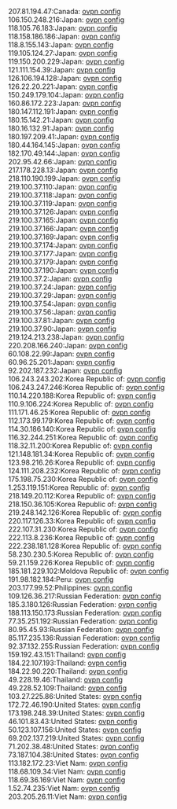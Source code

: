 207.81.194.47:Canada: [ovpn config](vpn/207_81_194_47.ovpn)  
106.150.248.216:Japan: [ovpn config](vpn/106_150_248_216.ovpn)  
118.105.76.183:Japan: [ovpn config](vpn/118_105_76_183.ovpn)  
118.158.186.186:Japan: [ovpn config](vpn/118_158_186_186.ovpn)  
118.8.155.143:Japan: [ovpn config](vpn/118_8_155_143.ovpn)  
119.105.124.27:Japan: [ovpn config](vpn/119_105_124_27.ovpn)  
119.150.200.229:Japan: [ovpn config](vpn/119_150_200_229.ovpn)  
121.111.154.39:Japan: [ovpn config](vpn/121_111_154_39.ovpn)  
126.106.194.128:Japan: [ovpn config](vpn/126_106_194_128.ovpn)  
126.22.20.221:Japan: [ovpn config](vpn/126_22_20_221.ovpn)  
150.249.179.104:Japan: [ovpn config](vpn/150_249_179_104.ovpn)  
160.86.172.223:Japan: [ovpn config](vpn/160_86_172_223.ovpn)  
180.147.112.191:Japan: [ovpn config](vpn/180_147_112_191.ovpn)  
180.15.142.21:Japan: [ovpn config](vpn/180_15_142_21.ovpn)  
180.16.132.91:Japan: [ovpn config](vpn/180_16_132_91.ovpn)  
180.197.209.41:Japan: [ovpn config](vpn/180_197_209_41.ovpn)  
180.44.164.145:Japan: [ovpn config](vpn/180_44_164_145.ovpn)  
182.170.49.144:Japan: [ovpn config](vpn/182_170_49_144.ovpn)  
202.95.42.66:Japan: [ovpn config](vpn/202_95_42_66.ovpn)  
217.178.228.13:Japan: [ovpn config](vpn/217_178_228_13.ovpn)  
218.110.190.199:Japan: [ovpn config](vpn/218_110_190_199.ovpn)  
219.100.37.110:Japan: [ovpn config](vpn/219_100_37_110.ovpn)  
219.100.37.118:Japan: [ovpn config](vpn/219_100_37_118.ovpn)  
219.100.37.119:Japan: [ovpn config](vpn/219_100_37_119.ovpn)  
219.100.37.126:Japan: [ovpn config](vpn/219_100_37_126.ovpn)  
219.100.37.165:Japan: [ovpn config](vpn/219_100_37_165.ovpn)  
219.100.37.166:Japan: [ovpn config](vpn/219_100_37_166.ovpn)  
219.100.37.169:Japan: [ovpn config](vpn/219_100_37_169.ovpn)  
219.100.37.174:Japan: [ovpn config](vpn/219_100_37_174.ovpn)  
219.100.37.177:Japan: [ovpn config](vpn/219_100_37_177.ovpn)  
219.100.37.179:Japan: [ovpn config](vpn/219_100_37_179.ovpn)  
219.100.37.190:Japan: [ovpn config](vpn/219_100_37_190.ovpn)  
219.100.37.2:Japan: [ovpn config](vpn/219_100_37_2.ovpn)  
219.100.37.24:Japan: [ovpn config](vpn/219_100_37_24.ovpn)  
219.100.37.29:Japan: [ovpn config](vpn/219_100_37_29.ovpn)  
219.100.37.54:Japan: [ovpn config](vpn/219_100_37_54.ovpn)  
219.100.37.56:Japan: [ovpn config](vpn/219_100_37_56.ovpn)  
219.100.37.81:Japan: [ovpn config](vpn/219_100_37_81.ovpn)  
219.100.37.90:Japan: [ovpn config](vpn/219_100_37_90.ovpn)  
219.124.213.238:Japan: [ovpn config](vpn/219_124_213_238.ovpn)  
220.208.166.240:Japan: [ovpn config](vpn/220_208_166_240.ovpn)  
60.108.22.99:Japan: [ovpn config](vpn/60_108_22_99.ovpn)  
60.96.25.201:Japan: [ovpn config](vpn/60_96_25_201.ovpn)  
92.202.187.232:Japan: [ovpn config](vpn/92_202_187_232.ovpn)  
106.243.243.202:Korea Republic of: [ovpn config](vpn/106_243_243_202.ovpn)  
106.243.247.246:Korea Republic of: [ovpn config](vpn/106_243_247_246.ovpn)  
110.14.220.188:Korea Republic of: [ovpn config](vpn/110_14_220_188.ovpn)  
110.9.106.224:Korea Republic of: [ovpn config](vpn/110_9_106_224.ovpn)  
111.171.46.25:Korea Republic of: [ovpn config](vpn/111_171_46_25.ovpn)  
112.173.99.179:Korea Republic of: [ovpn config](vpn/112_173_99_179.ovpn)  
114.30.186.140:Korea Republic of: [ovpn config](vpn/114_30_186_140.ovpn)  
116.32.244.251:Korea Republic of: [ovpn config](vpn/116_32_244_251.ovpn)  
118.32.11.200:Korea Republic of: [ovpn config](vpn/118_32_11_200.ovpn)  
121.148.181.34:Korea Republic of: [ovpn config](vpn/121_148_181_34.ovpn)  
123.98.216.26:Korea Republic of: [ovpn config](vpn/123_98_216_26.ovpn)  
124.111.208.232:Korea Republic of: [ovpn config](vpn/124_111_208_232.ovpn)  
175.198.75.230:Korea Republic of: [ovpn config](vpn/175_198_75_230.ovpn)  
1.253.119.151:Korea Republic of: [ovpn config](vpn/1_253_119_151.ovpn)  
218.149.20.112:Korea Republic of: [ovpn config](vpn/218_149_20_112.ovpn)  
218.150.36.105:Korea Republic of: [ovpn config](vpn/218_150_36_105.ovpn)  
219.248.142.126:Korea Republic of: [ovpn config](vpn/219_248_142_126.ovpn)  
220.117.126.33:Korea Republic of: [ovpn config](vpn/220_117_126_33.ovpn)  
222.107.31.230:Korea Republic of: [ovpn config](vpn/222_107_31_230.ovpn)  
222.113.8.236:Korea Republic of: [ovpn config](vpn/222_113_8_236.ovpn)  
222.238.181.128:Korea Republic of: [ovpn config](vpn/222_238_181_128.ovpn)  
58.230.230.5:Korea Republic of: [ovpn config](vpn/58_230_230_5.ovpn)  
59.21.159.226:Korea Republic of: [ovpn config](vpn/59_21_159_226.ovpn)  
185.181.229.102:Moldova Republic of: [ovpn config](vpn/185_181_229_102.ovpn)  
191.98.182.184:Peru: [ovpn config](vpn/191_98_182_184.ovpn)  
203.177.99.52:Philippines: [ovpn config](vpn/203_177_99_52.ovpn)  
109.126.36.217:Russian Federation: [ovpn config](vpn/109_126_36_217.ovpn)  
185.3.180.126:Russian Federation: [ovpn config](vpn/185_3_180_126.ovpn)  
188.113.150.173:Russian Federation: [ovpn config](vpn/188_113_150_173.ovpn)  
77.35.251.192:Russian Federation: [ovpn config](vpn/77_35_251_192.ovpn)  
80.95.45.93:Russian Federation: [ovpn config](vpn/80_95_45_93.ovpn)  
85.117.235.136:Russian Federation: [ovpn config](vpn/85_117_235_136.ovpn)  
92.37.132.255:Russian Federation: [ovpn config](vpn/92_37_132_255.ovpn)  
159.192.43.151:Thailand: [ovpn config](vpn/159_192_43_151.ovpn)  
184.22.107.193:Thailand: [ovpn config](vpn/184_22_107_193.ovpn)  
184.22.90.220:Thailand: [ovpn config](vpn/184_22_90_220.ovpn)  
49.228.19.46:Thailand: [ovpn config](vpn/49_228_19_46.ovpn)  
49.228.52.109:Thailand: [ovpn config](vpn/49_228_52_109.ovpn)  
103.27.225.86:United States: [ovpn config](vpn/103_27_225_86.ovpn)  
172.72.46.190:United States: [ovpn config](vpn/172_72_46_190.ovpn)  
173.198.248.39:United States: [ovpn config](vpn/173_198_248_39.ovpn)  
46.101.83.43:United States: [ovpn config](vpn/46_101_83_43.ovpn)  
50.123.107.156:United States: [ovpn config](vpn/50_123_107_156.ovpn)  
69.202.137.219:United States: [ovpn config](vpn/69_202_137_219.ovpn)  
71.202.38.48:United States: [ovpn config](vpn/71_202_38_48.ovpn)  
73.187.104.38:United States: [ovpn config](vpn/73_187_104_38.ovpn)  
113.182.172.23:Viet Nam: [ovpn config](vpn/113_182_172_23.ovpn)  
118.68.109.34:Viet Nam: [ovpn config](vpn/118_68_109_34.ovpn)  
118.69.36.169:Viet Nam: [ovpn config](vpn/118_69_36_169.ovpn)  
1.52.74.235:Viet Nam: [ovpn config](vpn/1_52_74_235.ovpn)  
203.205.26.11:Viet Nam: [ovpn config](vpn/203_205_26_11.ovpn)  
